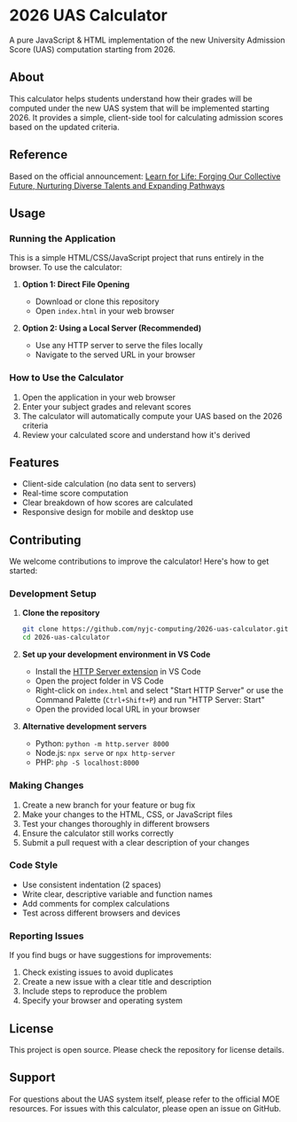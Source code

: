# 2026 UAS Calculator

A pure JavaScript & HTML implementation of the new University Admission Score (UAS) computation starting from 2026.

## About

This calculator helps students understand how their grades will be computed under the new UAS system that will be implemented starting 2026. It provides a simple, client-side tool for calculating admission scores based on the updated criteria.

## Reference

Based on the official announcement: [Learn for Life: Forging Our Collective Future, Nurturing Diverse Talents and Expanding Pathways](https://www.moe.gov.sg/news/press-releases/20230301-learn-for-life-forging-our-collective-future-nurturing-diverse-talents-and-expanding-pathways)

## Usage

### Running the Application

This is a simple HTML/CSS/JavaScript project that runs entirely in the browser. To use the calculator:

1. **Option 1: Direct File Opening**
   - Download or clone this repository
   - Open `index.html` in your web browser

2. **Option 2: Using a Local Server (Recommended)**
   - Use any HTTP server to serve the files locally
   - Navigate to the served URL in your browser

### How to Use the Calculator

1. Open the application in your web browser
2. Enter your subject grades and relevant scores
3. The calculator will automatically compute your UAS based on the 2026 criteria
4. Review your calculated score and understand how it's derived

## Features

- Client-side calculation (no data sent to servers)
- Real-time score computation
- Clear breakdown of how scores are calculated
- Responsive design for mobile and desktop use

## Contributing

We welcome contributions to improve the calculator! Here's how to get started:

### Development Setup

1. **Clone the repository**
   ```bash
   git clone https://github.com/nyjc-computing/2026-uas-calculator.git
   cd 2026-uas-calculator
   ```

2. **Set up your development environment in VS Code**
   - Install the [HTTP Server extension](https://marketplace.visualstudio.com/items?itemName=zt5.http-server) in VS Code
   - Open the project folder in VS Code
   - Right-click on `index.html` and select "Start HTTP Server" or use the Command Palette (`Ctrl+Shift+P`) and run "HTTP Server: Start"
   - Open the provided local URL in your browser

3. **Alternative development servers**
   - Python: `python -m http.server 8000`
   - Node.js: `npx serve` or `npx http-server`
   - PHP: `php -S localhost:8000`

### Making Changes

1. Create a new branch for your feature or bug fix
2. Make your changes to the HTML, CSS, or JavaScript files
3. Test your changes thoroughly in different browsers
4. Ensure the calculator still works correctly
5. Submit a pull request with a clear description of your changes

### Code Style

- Use consistent indentation (2 spaces)
- Write clear, descriptive variable and function names
- Add comments for complex calculations
- Test across different browsers and devices

### Reporting Issues

If you find bugs or have suggestions for improvements:
1. Check existing issues to avoid duplicates
2. Create a new issue with a clear title and description
3. Include steps to reproduce the problem
4. Specify your browser and operating system

## License

This project is open source. Please check the repository for license details.

## Support

For questions about the UAS system itself, please refer to the official MOE resources. For issues with this calculator, please open an issue on GitHub.
